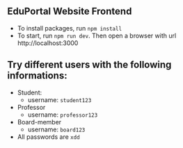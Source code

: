 ## EduPortal Website Frontend

- To install packages, run `npm install`
- To start, run `npm run dev`. Then open a browser with url http://localhost:3000

## Try different users with the following informations:

- Student:
  - username: `student123`
- Professor
  - username: `professor123`
- Board-member
  - username: `board123`
- All passwords are `xdd`
